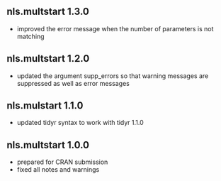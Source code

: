 ## nls.multstart 1.3.0

- improved the error message when the number of parameters is not matching

## nls.multstart 1.2.0

- updated the argument supp_errors so that warning messages are suppressed as well as error messages

## nls.mulstart 1.1.0

- updated tidyr syntax to work with tidyr 1.1.0

## nls.multstart 1.0.0

- prepared for CRAN submission
- fixed all notes and warnings
